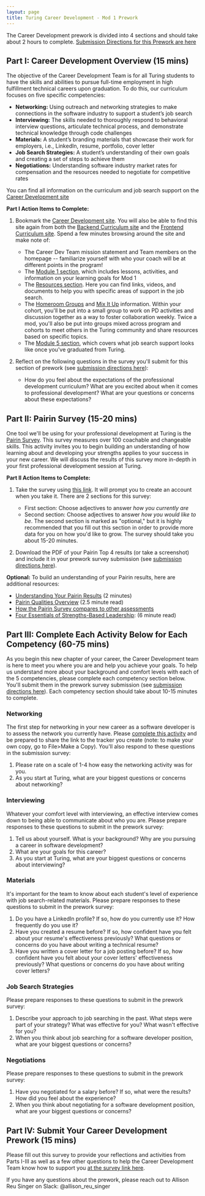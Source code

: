 ```yaml
---
layout: page
title: Turing Career Development - Mod 1 Prework
---
```


The Career Development prework is divided into 4 sections and should take about 2 hours to complete. [Submission Directions for this Prework are here](#submission)

## Part I: Career Development Overview (15 mins)
The objective of the Career Development Team is for all Turing students to have the skills and abilities to pursue full-time employment in high fulfillment technical careers upon graduation. To do this, our curriculum focuses on five specific competencies:

* **Networking:** Using outreach and networking strategies to make connections in the software industry to support a student’s job search
* **Interviewing:** The skills needed to thoroughly respond to behavioral interview questions, articulate technical process, and demonstrate technical knowledge through code challenges
* **Materials:** A student’s branding materials that showcase their work for employers, i.e., LinkedIn, resume, portfolio, cover letter
* **Job Search Strategies:** A student’s understanding of their own goals and creating a set of steps to achieve them
* **Negotiations:** Understanding software industry market rates for compensation and the resources needed to negotiate for competitive rates

You can find all information on the curriculum and job search support on the [Career Development site](https://careerdev.turing.edu)

**Part I Action Items to Complete:**
1. Bookmark the [Career Development site](https://careerdev.turing.edu). You will also be able to find this site again from both the [Backend Curriculum site](https://backend.turing.edu) and the [Frontend Curriculum site](https://frontend.turing.edu). Spend a few minutes browsing around the site and make note of:
    * The Career Dev Team mission statement and Team members on the homepage -- familiarize yourself with who your coach will be at different points in the program!
    * The [Module 1 section](/module_one/index), which includes lessons, activities, and information on your learning goals for Mod 1
    * The [Resources section](/resources/index). Here you can find links, videos, and documents to help you with specific areas of support in the job search.
    * The [Homeroom Groups](/student_discussion_groups/index) and [Mix It Up](/mixed_groups/index) information. Within your cohort, you'll be put into a small group to work on PD activities and discussion together as a way to foster collaboration weekly. Twice a mod, you'll also be put into groups mixed across program and cohorts to meet others in the Turing community and share resources based on specific topics.
    * The [Module 5 section](/module-5/index), which covers what job search support looks like once you've graduated from Turing.

2. Reflect on the following questions in the survey you'll submit for this section of prework (see [submission directions here](#submission)):
   * How do you feel about the expectations of the professional development curriculum? What are you excited about when it comes to professional development? What are your questions or concerns about these expectations?

## Part II: Pairin Survey (15-20 mins)
One tool we'll be using for your professional development at Turing is the [Pairin Survey](https://www.pairin.com/). This survey measures over 100 coachable and changeable skills. This activity invites you to begin building an understanding of how learning about and developing your strengths applies to your success in your new career. We will discuss the results of this survey more in-depth in your first professional development session at Turing. 

**Part II Action Items to Complete:**
1. Take the survey using [this link](https://survey.pairin.com/signup/15960/student). It will prompt you to create an account when you take it. There are 2 sections for this survey:
   * First section: Choose adjectives to answer _how you currently are_
   * Second section: Choose adjectives to answer _how you would like to be_. The second section is marked as "optional," but it is highly recommended that you fill out this section in order to provide more data for you on how you'd like to grow. The survey should take you about 15-20 minutes.
  
2. Download the PDF of your Pairin Top 4 results (or take a screenshot) and include it in your prework survey submission (see [submission directions here](#submission)).

**Optional:** To build an understanding of your Pairin results, here are additional resources:

   * [Understanding Your Pairin Results](https://www.youtube.com/watch?v=VXe3i_KjaSI) (2 minutes)
   * [Pairin Qualities Overview](/files/Pairin%20Top%20Qualities%20Overview.pdf) (2.5 minute read)
   * [How the Pairin Survey compares to other assessments](/files/Survey%20Comparisons.pdf)
   * [Four Essentials of Strengths-Based Leadership](http://www.forbes.com/sites/ekaterinawalter/2013/08/27/four-essentials-of-strength-based-leadership/#76b62a91fa21): (6 minute read)

## Part III: Complete Each Activity Below for Each Competency (60-75 mins)
As you begin this new chapter of your career, the Career Development team is here to meet you where you are and help you achieve your goals. To help us understand more about your background and comfort levels with each of the 5 competencies, please complete each competency section below. You'll submit them in the prework survey submission (see [submission directions here](#submission)). Each competency section should take about 10-15 minutes to complete. 

### Networking
The first step for networking in your new career as a software developer is to assess the network you currently have. Please [complete this activity](/module-1-prework/networking_prework_activity) and be prepared to share the link to the tracker you create (note: to make your own copy, go to File>Make a Copy). You'll also respond to these questions in the submission survey:

1. Please rate on a scale of 1-4 how easy the networking activity was for you.
2. As you start at Turing, what are your biggest questions or concerns about networking? 

### Interviewing
Whatever your comfort level with interviewing, an effective interview comes down to being able to communicate about who you are. Please prepare responses to these questions to submit in the prework survey:

1. Tell us about yourself. What is your background? Why are you pursuing a career in software development?
2. What are your goals for this career?
3. As you start at Turing, what are your biggest questions or concerns about interviewing? 

### Materials
It's important for the team to know about each student's level of experience with job search-related materials. Please prepare responses to these questions to submit in the prework survey:

1. Do you have a LinkedIn profile? If so, how do you currently use it? How frequently do you use it?
2. Have you created a resume before? If so, how confident have you felt about your resume's effectiveness previously? What questions or concerns do you have about writing a technical resume?
3. Have you written a cover letter for a job posting before? If so, how confident have you felt about your cover letters' effectiveness previously? What questions or concerns do you have about writing cover letters?

### Job Search Strategies
Please prepare responses to these questions to submit in the prework survey:

1. Describe your approach to job searching in the past. What steps were part of your strategy? What was effective for you? What wasn't effective for you?
2. When you think about job searching for a software developer position, what are your biggest questions or concerns?

### Negotiations
Please prepare responses to these questions to submit in the prework survey:

1. Have you negotiated for a salary before? If so, what were the results? How did you feel about the experience?
2. When you think about negotiating for a software development position, what are your biggest questions or concerns?

## Part IV: Submit Your Career Development Prework (15 mins) <a name="submission"></a>
Please fill out this survey to provide your reflections and activities from Parts I-III as well as a few other questions to help the Career Development Team know how to support you [at the survey link here](https://airtable.com/shrAI3LMVuM3cDwq6). 

If you have any questions about the prework, please reach out to Allison Reu Singer on Slack: @allison_reu_singer
